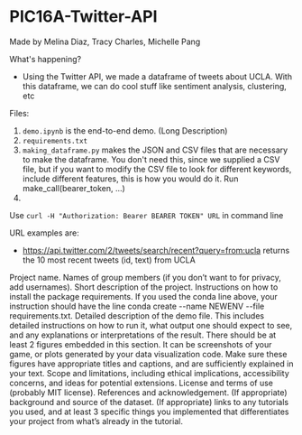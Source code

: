 # PIC16A-Twitter-API
Made by Melina Diaz, Tracy Charles, Michelle Pang

What's happening?
- Using the Twitter API, we made a dataframe of tweets about UCLA. With this dataframe, we can do cool stuff like sentiment analysis, clustering, etc


Files:
1. `demo.ipynb` is the end-to-end demo. (Long Description)
2. `requirements.txt` 
3. `making_dataframe.py` makes the JSON and CSV files that are necessary to make the dataframe. You don't need this, since we supplied a CSV file, but if you want to modify the CSV file to look for different keywords, include different features, this is how you would do it. Run make_call(bearer_token, ...)
4. 
Use `curl -H "Authorization: Bearer BEARER TOKEN" URL` in command line

URL examples are:
- https://api.twitter.com/2/tweets/search/recent?query=from:ucla returns the 10 most recent tweets (id, text) from UCLA

Project name.
Names of group members (if you don’t want to for privacy, add usernames).
Short description of the project.
Instructions on how to install the package requirements. If you used the conda line above, your instruction should have the line conda create --name NEWENV --file requirements.txt.
Detailed description of the demo file. This includes detailed instructions on how to run it, what output one should expect to see, and any explanations or interpretations of the result. There should be at least 2 figures embedded in this section. It can be screenshots of your game, or plots generated by your data visualization code. Make sure these figures have appropriate titles and captions, and are sufficiently explained in your text.
Scope and limitations, including ethical implications, accessibility concerns, and ideas for potential extensions.
License and terms of use (probably MIT license).
References and acknowledgement.
(If appropriate) background and source of the dataset.
(If appropriate) links to any tutorials you used, and at least 3 specific things you implemented that differentiates your project from what’s already in the tutorial.
